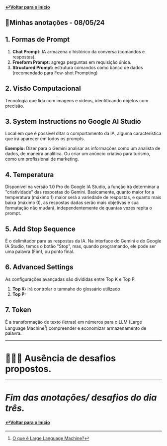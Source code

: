 #### [↩Voltar para o Início](https://github.com/rafaelatn/Imersao-IA-Alura-Google/tree/main?tab=readme-ov-file)
## 📝Minhas anotações - 08/05/24
## 1. Formas de Prompt
1. **Chat Prompt:** IA armazena o histórico da conversa (comandos e respostas).
2. **Freeform Prompt:** agrega perguntas em requisição única.
3. **Structured Prompt:** estrutura comandos como banco de dados (recomendado para Few-shot Prompting)
   
## 2. Visão Computacional
Tecnologia que lida com imagens e vídeos, identificando objetos com precisão.

## 3. System Instructions no Google AI Studio
Local em que é possível ditar o comportamento da IA, alguma característica que irá aparecer em todos os prompts. 

**Exemplo:** Dizer para o Gemini analisar as informações como um analista de dados, de maneira analítica. Ou criar um anúncio criativo para turismo, como um profissional de marketing.

## 4. Temperatura
Disponível na versão 1.0 Pro do Google IA Studio, a função irá determinar a "criatividade" das respostas do Gemini. Basicamente, quanto maior for a temperatura (máximo 1) maior será a variedade de respostas, e quanto mais baixa (máximo 0), as respostas dadas serão mais objetivas e sua formatação não mudará, independentemente de quantas vezes repita o prompt.

## 5. Add Stop Sequence
É o delimitador para as respostas da IA. Na interface do Gemini e do Google IA Studio, temos o botão "Stop", mas, quando programando, ele pode ser uma palavra (Fim), ou ponto final.

## 6. Advanced Settings
As configurações avançadas são divididas entre Top K e Top P.
1. **Top K:** Irá controlar o tamnaho do glossário utilizado
2. **Top P:**
   
## 7. Token
É a transformação de texto (letras) em números para o LLM (Large Language Machine[^1]) compreender e economizar armazenamento de palavra.

---

# 👩🏼‍💻 Ausência de desafios propostos.

---

# *Fim das anotações/ desafios do dia três.*
#### [↩Voltar para o Início](https://github.com/rafaelatn/Imersao-IA-Alura-Google/tree/main?tab=readme-ov-file)

[^1]: [O que é Large Language Machine?](https://canaltech.com.br/inteligencia-artificial/o-que-e-llm-large-language-model/#google_vignette)

